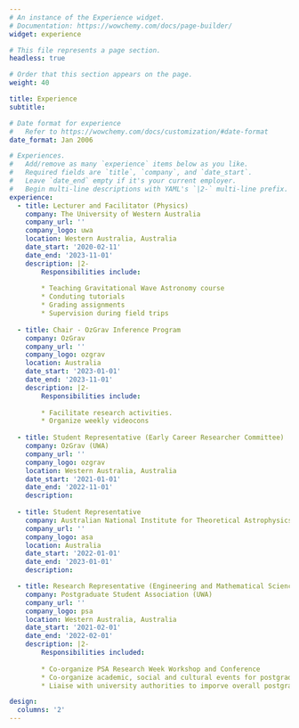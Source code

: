```yaml
---
# An instance of the Experience widget.
# Documentation: https://wowchemy.com/docs/page-builder/
widget: experience

# This file represents a page section.
headless: true

# Order that this section appears on the page.
weight: 40

title: Experience
subtitle:

# Date format for experience
#   Refer to https://wowchemy.com/docs/customization/#date-format
date_format: Jan 2006

# Experiences.
#   Add/remove as many `experience` items below as you like.
#   Required fields are `title`, `company`, and `date_start`.
#   Leave `date_end` empty if it's your current employer.
#   Begin multi-line descriptions with YAML's `|2-` multi-line prefix.
experience:
  - title: Lecturer and Facilitator (Physics)
    company: The University of Western Australia
    company_url: ''
    company_logo: uwa
    location: Western Australia, Australia
    date_start: '2020-02-11'
    date_end: '2023-11-01'
    description: |2-
        Responsibilities include:
        
        * Teaching Gravitational Wave Astronomy course
        * Conduting tutorials
        * Grading assignments
        * Supervision during field trips
        
  - title: Chair - OzGrav Inference Program
    company: OzGrav
    company_url: ''
    company_logo: ozgrav
    location: Australia
    date_start: '2023-01-01'
    date_end: '2023-11-01'
    description: |2-
        Responsibilities include:
        
        * Facilitate research activities.
        * Organize weekly videocons
  
  - title: Student Representative (Early Career Researcher Committee)
    company: OzGrav (UWA)
    company_url: ''
    company_logo: ozgrav
    location: Western Australia, Australia
    date_start: '2021-01-01'
    date_end: '2022-11-01'
    description:
    
  - title: Student Representative
    company: Australian National Institute for Theoretical Astrophysics (ANITA)
    company_url: ''
    company_logo: asa
    location: Australia
    date_start: '2022-01-01'
    date_end: '2023-01-01'
    description:

  - title: Research Representative (Engineering and Mathematical Sciences)
    company: Postgraduate Student Association (UWA)
    company_url: ''
    company_logo: psa
    location: Western Australia, Australia
    date_start: '2021-02-01'
    date_end: '2022-02-01'
    description: |2-
        Responsibilities included:
        
        * Co-organize PSA Research Week Workshop and Conference
        * Co-organize academic, social and cultural events for postgraduate students
        * Liaise with university authorities to imporve overall postgraduate student research experience

design:
  columns: '2'
---
```

